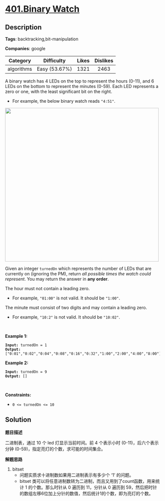 # [401.Binary Watch](https://leetcode.com/problems/binary-watch/description/)

## Description

**Tags**: backtracking,bit-manipulation

**Companies**: google

| Category | Difficulty | Likes | Dislikes |
| :------: | :--------: | :---: | :------: |
| algorithms | Easy (53.67%) | 1321 | 2463 |

<p>A binary watch has 4 LEDs on the top to represent the hours (0-11), and 6 LEDs on the bottom to represent&nbsp;the minutes (0-59). Each LED represents a zero or one, with the least significant bit on the right.</p>
<ul>
  <li>For example, the below binary watch reads <code>&quot;4:51&quot;</code>.</li>
</ul>
<p><img alt="" src="https://assets.leetcode.com/uploads/2021/04/08/binarywatch.jpg" style="width: 500px; height: 500px;" /></p>
<p>Given an integer <code>turnedOn</code> which represents the number of LEDs that are currently on (ignoring the PM), return <em>all possible times the watch could represent</em>. You may return the answer in <strong>any order</strong>.</p>
<p>The hour must not contain a leading zero.</p>
<ul>
  <li>For example, <code>&quot;01:00&quot;</code> is not valid. It should be <code>&quot;1:00&quot;</code>.</li>
</ul>
<p>The minute must&nbsp;consist of two digits and may contain a leading zero.</p>
<ul>
  <li>For example, <code>&quot;10:2&quot;</code> is not valid. It should be <code>&quot;10:02&quot;</code>.</li>
</ul>
<p>&nbsp;</p>
<p><strong class="example">Example 1:</strong></p>
<pre><code><strong>Input:</strong> turnedOn = 1
<strong>Output:</strong> ["0:01","0:02","0:04","0:08","0:16","0:32","1:00","2:00","4:00","8:00"]</code></pre><p><strong class="example">Example 2:</strong></p>
<pre><code><strong>Input:</strong> turnedOn = 9
<strong>Output:</strong> []</code></pre>
<p>&nbsp;</p>
<p><strong>Constraints:</strong></p>
<ul>
  <li><code>0 &lt;= turnedOn &lt;= 10</code></li>
</ul>

## Solution

**题目描述**

二进制表，通过 10 个 led 灯显示当前时间。前 4 个表示小时 (0-11)，后六个表示分钟 (0-59)，指定亮灯的个数，求可能的时间集合。

**解题思路**

1. bitset
   - 问题实质求十进制数如果用二进制表示有多少个 ‘1’ 的问题。
   - bitset 类可以将任意进制数转为二进制，而且又用到了count函数，用来统计 1 的个数。那么时针从 0 遍历到 11，分针从 0 遍历到 59，然后把时针的数组左移6位加上分针的数值，然后统计1的个数，即为亮灯的个数。

